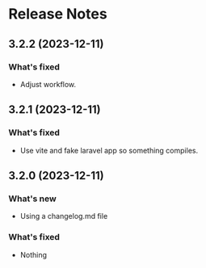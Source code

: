 # Release Notes

## 3.2.2 (2023-12-11)

### What's fixed
- Adjust workflow.



## 3.2.1 (2023-12-11)

### What's fixed
- Use vite and fake laravel app so something compiles.



## 3.2.0 (2023-12-11)

### What's new
- Using a changelog.md file

### What's fixed
- Nothing
